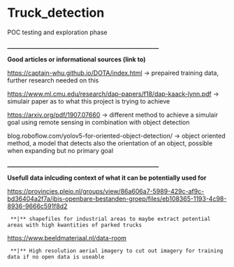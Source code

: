 # Truck_detection
POC testing and exploration phase

**____________________________________________________**

**Good articles or informational sources (link to)**



https://captain-whu.github.io/DOTA/index.html -> prepaired training data, further research needed on this

https://www.ml.cmu.edu/research/dap-papers/f18/dap-kaack-lynn.pdf -> simulair paper as to what this project is trying to achieve

https://arxiv.org/pdf/1907.07660 -> different method to achieve a simulair goal using remote sensing in combination with object detection

blog.roboflow.com/yolov5-for-oriented-object-detection/ -> object oriented method, a model that detects also the orientation of an object, possible when expanding but no primary goal







**____________________________________________________**

**Usefull data inlcuding context of what it can be potentially used for**

https://provincies.pleio.nl/groups/view/86a606a7-5989-429c-af9c-bd36404a2f7a/ibis-openbare-bestanden-groep/files/eb108365-1193-4c98-8936-9666c591f8d2

     **|** shapefiles for industrial areas to maybe extract potential areas with high kwantities of parked trucks
  

https://www.beeldmateriaal.nl/data-room

     **|** High resolution aerial imagery to cut out imagery for training data if no open data is useable
  



